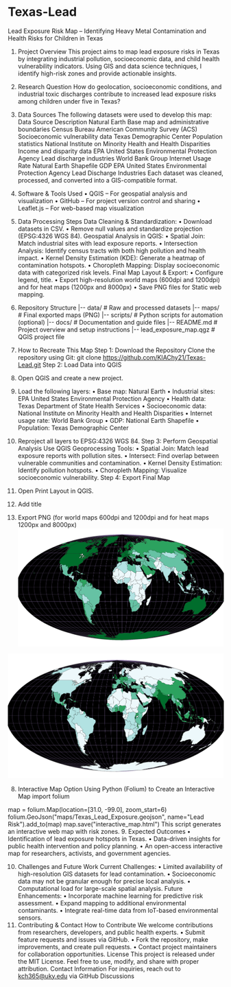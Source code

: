 # Texas-Lead

Lead Exposure Risk Map – Identifying Heavy Metal Contamination and Health Risks for Children in Texas
1. Project Overview
This project aims to map lead exposure risks in Texas by integrating industrial pollution, socioeconomic data, and child health vulnerability indicators. Using GIS and data science techniques, I identify high-risk zones and provide actionable insights.
2. Research Question
How do geolocation, socioeconomic conditions, and industrial toxic discharges contribute to increased lead exposure risks among children under five in Texas?
3. Data Sources
The following datasets were used to develop this map:
Data Source	Description
Natural Earth	Base map and administrative boundaries
Census Bureau American Community Survey (ACS)	Socioeconomic vulnerability data
Texas Demographic Center	Population statistics
National Institute on Minority Health and Health Disparities	Income and disparity data
EPA United States Environmental Protection Agency	Lead discharge industries
World Bank Group 	Internet Usage Rate
Natural Earth Shapefile	GDP
EPA United States Environmental Protection Agency 	Lead Discharge Industries
Each dataset was cleaned, processed, and converted into a GIS-compatible format.

4. Software & Tools Used
•	QGIS – For geospatial analysis and visualization
•	GitHub – For project version control and sharing
•	Leaflet.js – For web-based map visualization
5. Data Processing Steps
Data Cleaning & Standardization:
•	Download datasets in CSV.
•	Remove null values and standardize projection (EPSG:4326 WGS 84).
Geospatial Analysis in QGIS:
•	Spatial Join: Match industrial sites with lead exposure reports.
•	Intersection Analysis: Identify census tracts with both high pollution and health impact.
•	Kernel Density Estimation (KDE): Generate a heatmap of contamination hotspots.
•	Choropleth Mapping: Display socioeconomic data with categorized risk levels.
Final Map Layout & Export:
•	Configure legend, title.
•	Export high-resolution world maps (600dpi and 1200dpi) and for heat maps (1200px and 8000px)
•	Save PNG files for Static web mapping.
6. Repository Structure
|-- data/                      # Raw and processed datasets
|-- maps/                      # Final exported maps (PNG)
|-- scripts/                   # Python scripts for automation (optional)
|-- docs/                      # Documentation and guide files
|-- README.md                  # Project overview and setup instructions
|-- lead_exposure_map.qgz      # QGIS project file
7. How to Recreate This Map
Step 1: Download the Repository
Clone the repository using Git:
git clone https://github.com/KIAChy21/Texas-Lead.git
Step 2: Load Data into QGIS
1.	Open QGIS and create a new project.
2.	Load the following layers: 
•	Base map: Natural Earth
•	Industrial sites: EPA United States Environmental Protection Agency
•	Health data: Texas Department of State Health Services
•	Socioeconomic data: National Institute on Minority Health and Health Disparities
•	Internet usage rate: World Bank Group
•	GDP: National Earth Shapefile
•	Population: Texas Demographic Center
3.	Reproject all layers to EPSG:4326 WGS 84.
Step 3: Perform Geospatial Analysis
Use QGIS Geoprocessing Tools:
•	Spatial Join: Match lead exposure reports with pollution sites.
•	Intersect: Find overlap between vulnerable communities and contamination.
•	Kernel Density Estimation: Identify pollution hotspots.
•	Choropleth Mapping: Visualize socioeconomic vulnerability.
Step 4: Export Final Map
1.	Open Print Layout in QGIS.
2.	Add title
3.	Export PNG (for world maps 600dpi and 1200dpi and for heat maps 1200px and 8000px)
![image alt](https://github.com/KIAChy21/Texas-Lead/blob/Texas_Lead-issues/gdp-Texas_Lead.png?raw=true)

![image alt](https://github.com/KIAChy21/Texas-Lead/blob/Texas_Lead-issues/pop%20density-Texas_Lead.png?raw=true)

8. Interactive Map Option
Using Python (Folium) to Create an Interactive Map
import folium

map = folium.Map(location=[31.0, -99.0], zoom_start=6)
folium.GeoJson("maps/Texas_Lead_Exposure.geojson", name="Lead Risk").add_to(map)
map.save("interactive_map.html")
This script generates an interactive web map with risk zones.
9. Expected Outcomes
•	Identification of lead exposure hotspots in Texas.
•	Data-driven insights for public health intervention and policy planning.
•	An open-access interactive map for researchers, activists, and government agencies.

10. Challenges and Future Work
Current Challenges:
•	Limited availability of high-resolution GIS datasets for lead contamination.
•	Socioeconomic data may not be granular enough for precise local analysis.
•	Computational load for large-scale spatial analysis.
Future Enhancements:
•	Incorporate machine learning for predictive risk assessment.
•	Expand mapping to additional environmental contaminants.
•	Integrate real-time data from IoT-based environmental sensors.
11. Contributing & Contact
How to Contribute
We welcome contributions from researchers, developers, and public health experts.
•	Submit feature requests and issues via GitHub.
•	Fork the repository, make improvements, and create pull requests.
•	Contact project maintainers for collaboration opportunities.
License
This project is released under the MIT License. Feel free to use, modify, and share with proper attribution.
Contact Information
For inquiries, reach out to kch365@uky.edu via GitHub Discussions 


